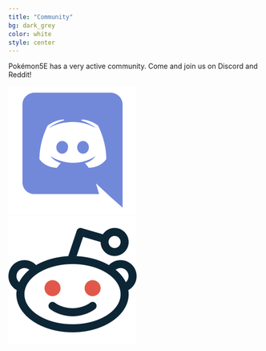 ```yaml
---
title: "Community"
bg: dark_grey
color: white
style: center
---
```


Pokémon5E has a very active community. Come and join us on Discord and Reddit! 

<a href="https://discord.gg/DA9gQAa"><img src="img/discord.png"></a>
<a href="https://www.reddit.com/r/Pokemon5e/"><img src="img/reddit.png"></a>

